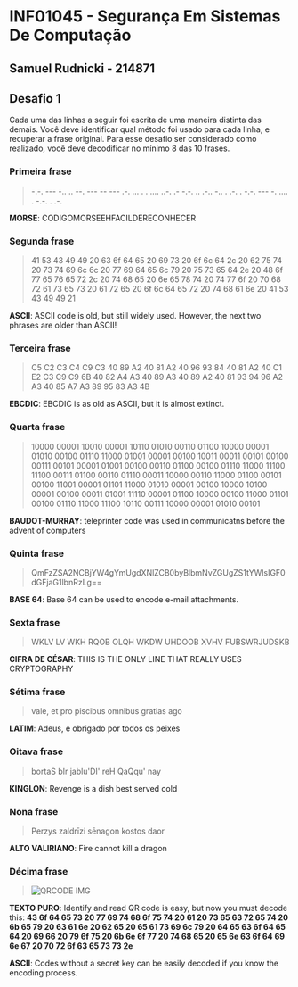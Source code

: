 # INF01045 - Segurança Em Sistemas De Computação

## Samuel Rudnicki - 214871

## Desafio 1

Cada uma das linhas a seguir foi escrita de uma maneira distinta das demais. Você deve
identificar qual método foi usado para cada linha, e recuperar a frase original. Para esse
desafio ser considerado como realizado, você deve decodificar no mínimo 8 das 10
frases.

### Primeira frase

>-.-. --- -.. .. --. --- -- --- .-. ... . . .... ..-. .-
-.-. .. .-.. -.. . .-. . -.-. --- -. .... . -.-. . .-.

**MORSE**: CODIGOMORSEEHFACILDERECONHECER

### Segunda frase

>41 53 43 49 49 20 63 6f 64 65 20 69 73 20 6f 6c 64 2c 20 62
75 74 20 73 74 69 6c 6c 20 77 69 64 65 6c 79 20 75 73 65 64
2e 20 48 6f 77 65 76 65 72 2c 20 74 68 65 20 6e 65 78 74 20
74 77 6f 20 70 68 72 61 73 65 73 20 61 72 65 20 6f 6c 64 65
72 20 74 68 61 6e 20 41 53 43 49 49 21

**ASCII**: ASCII code is old, but still widely used. However, the next two phrases are older than ASCII!

### Terceira frase

> C5 C2 C3 C4 C9 C3 40 89 A2 40 81 A2 40 96 93 84 40 81 A2 40
C1 E2 C3 C9 C9 6B 40 82 A4 A3 40 89 A3 40 89 A2 40 81 93 94
96 A2 A3 40 85 A7 A3 89 95 83 A3 4B

**EBCDIC**: EBCDIC is as old as ASCII, but it is almost extinct.

### Quarta frase

>10000 00001 10010 00001 10110 01010 00110 01100 10000 00001
01010 00100 01110 11000 01001 00001 00100 10011 00011 00101
00100 00111 00101 00001 01001 00100 00110 01100 00100 01110
11000 11100 11100 00111 01100 00110 01110 00011 10000 00110
11000 01100 00101 00100 11001 00001 01101 11000 01010 00001
00100 10000 10100 00001 00100 00011 01001 11110 00001 01100
10000 00100 11000 01101 00100 01110 11000 11100 10110 00111
10000 00001 01010 00101

**BAUDOT-MURRAY**: teleprinter code was used in communicatns before the advent of computers

### Quinta frase

>QmFzZSA2NCBjYW4gYmUgdXNlZCB0byBlbmNvZGUgZS1tYWlsIGF0dGFjaG1lbnRzLg==

**BASE 64**: Base 64 can be used to encode e-mail attachments.

### Sexta frase

>WKLV LV WKH RQOB OLQH WKDW UHDOOB XVHV FUBSWRJUDSKB

**CIFRA DE CÉSAR**: THIS IS THE ONLY LINE THAT REALLY USES CRYPTOGRAPHY

### Sétima frase

>vale, et pro piscibus omnibus gratias ago

**LATIM**: Adeus, e obrigado por todos os peixes

### Oitava frase

>bortaS bIr jablu'DI' reH QaQqu' nay

**KINGLON**: Revenge is a dish best served cold

### Nona frase

>Perzys zaldrīzi sēnagon kostos daor

**ALTO VALIRIANO**: Fire cannot kill a dragon

### Décima frase

>![QRCODE IMG](https://i.imgur.com/fg6J12N.png)

**TEXTO PURO**: Identify and read QR code is easy, but now you must decode this: **43 6f 64 65 73 20 77 69 74 68 6f 75 74 20 61 20 73 65 63 72 65 74 20 6b 65 79 20 63 61 6e 20 62 65 20 65 61 73 69 6c 79 20 64 65 63 6f 64 65 64 20 69 66 20 79 6f 75 20 6b 6e 6f 77 20 74 68 65 20 65 6e 63 6f 64 69 6e 67 20 70 72 6f 63 65 73 73 2e**

**ASCII**: Codes without a secret key can be easily decoded if you know the encoding process.
